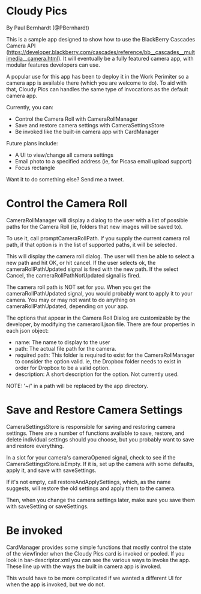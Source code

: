 Cloudy Pics
===========

By Paul Bernhardt (@PBernhardt)

This is a sample app designed to show how to use the BlackBerry Cascades Camera API (https://developer.blackberry.com/cascades/reference/bb__cascades__multimedia__camera.html). It will eventually be a fully featured camera app, with modular features developers can use.

A popular use for this app has been to deploy it in the Work Perimiter so a camera app is available there (which you are welcome to do). To aid with that, Cloudy Pics can handles the same type of invocations as the default camera app.

Currently, you can:
* Control the Camera Roll with CameraRollManager
* Save and restore camera settings with CameraSettingsStore
* Be invoked like the built-in camera app with CardManager

Future plans include:
* A UI to view/change all camera settings
* Email photo to a specified address (ie, for Picasa email upload support)
* Focus rectangle

Want it to do something else? Send me a tweet.

Control the Camera Roll
=======================
CameraRollManager will display a dialog to the user with a list of possible paths for the Camera Roll (ie, folders that new images will be saved to).

To use it, call promptCameraRollPath. If you supply the current camera roll path, if that option is in the list of supported paths, it will be selected.

This will display the camera roll dialog. The user will then be able to select a new path and hit OK, or hit cancel. If the user selects ok, the cameraRollPathUpdated signal is fired with the new path. If the select Cancel, the cameraRollPathNotUpdated signal is fired.

The camera roll path is NOT set for you. When you get the cameraRollPathUpdated signal, you would probably want to apply it to your camera. You may or may not want to do anything on cameraRollPathUpdated, depending on your app.

The options that appear in the Camera Roll Dialog are customizable by the developer, by modifying the cameraroll.json file. There are four properties in each json object:
* name: The name to display to the user
* path: The actual file path for the camera.
* required path: This folder is required to exist for the CameraRollManager to consider the option valid. ie, the Dropbox folder needs to exist in order for Dropbox to be a valid option.
* description: A short description for the option. Not currently used.

NOTE: '~/' in a path will be replaced by the app directory.

Save and Restore Camera Settings
================================
CameraSettingsStore is responsible for saving and restoring camera settings. There are a number of functions available to save, restore, and delete individual settings should you choose, but you probably want to save and restore everything.

In a slot for your camera's cameraOpened signal, check to see if the CameraSettingsStore.isEmpty. If it is, set up the camera with some defaults, apply it, and save with saveSettings.

If it's not empty, call restoreAndApplySettings, which, as the name suggests, will restore the old settings and apply them to the camera.

Then, when you change the camera settings later, make sure you save them with saveSetting or saveSettings.

Be invoked
==========
CardManager provides some simple functions that mostly control the state of the viewfinder when the Cloudy Pics card is invoked or pooled. If you look in bar-descriptor.xml you can see the various ways to invoke the app. These line up with the ways the built in camera app is invoked.

This would have to be more complicated if we wanted a different UI for when the app is invoked, but we do not.
